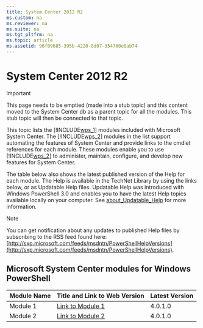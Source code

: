 ```yaml
---
title: System Center 2012 R2
ms.custom: na
ms.reviewer: na
ms.suite: na
ms.tgt_pltfrm: na
ms.topic: article
ms.assetid: 96f09685-395b-4220-8d07-354760e8ab74
---
```

# System Center 2012 R2

> [!IMPORTANT]
> This page needs to be emptied (made into a stub topic) and this content moved to the System Center db as a parent topic for all the modules. This stub topic will then be connected to that topic.

This topic lists the [!INCLUDE[wps_1](../Token/wps_1_md.md)] modules included with Microsoft System Center. The [!INCLUDE[wps_2](../Token/wps_2_md.md)] modules in the list support automating the features of System Center and provide links to the cmdlet references for each module. These modules enable you to use [!INCLUDE[wps_2](../Token/wps_2_md.md)] to administer, maintain, configure, and develop new features for System Center.

The table below also shows the latest published version of the Help for each module. The Help is available in the TechNet Library by using the links below, or as Updatable Help files.  Updatable Help was introduced with Windows PowerShell 3.0 and enables you to have the latest Help topics available locally on your computer. See [about_Updatable_Help](http://technet.microsoft.com/library/10bba75c-f4ac-4ca1-bbf3-8f34dd521ffe) for more information.

> [!NOTE]
> You can get notification about any updates to published Help files by subscribing to the RSS feed found here: [http://sxp.microsoft.com/feeds/msdntn/PowerShellHelpVersions](http://sxp.microsoft.com/feeds/msdntn/PowerShellHelpVersions).

## Microsoft System Center modules for Windows PowerShell

|Module Name|Title and Link to Web Version|Latest Version|
|---------------|---------------------------------|------------------|
|Module 1|[Link to Module 1](http://technet.microsoft.com/library/1CE19F56-8359-408E-ADDD-D5635E52A1F5)|4.0.1.0|
|Module 2|[Link to Module 2](http://technet.microsoft.com/library/792C093D-2DAA-4A9D-96CF-A30A9A9595B4)|4.0.1.0|

